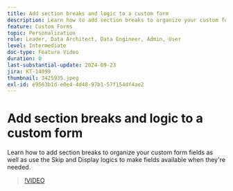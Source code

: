 ```yaml
---
title: Add section breaks and logic to a custom form
description: Learn how to add section breaks to organize your custom form fields as well as use the Skip and Display logics to make fields available when they're needed.
feature: Custom Forms
topic: Personalization
role: Leader, Data Architect, Data Engineer, Admin, User
level: Intermediate
doc-type: Feature Video
duration: 0
last-substantial-update: 2024-09-23
jira: KT-14099
thumbnail: 3425935.jpeg
exl-id: e9563b1d-e0e4-4d48-97b1-57f154df4ae2
---
```

# Add section breaks and logic to a custom form

Learn how to add section breaks to organize your custom form fields as well as use the Skip and Display logics to make fields available when they're needed.

>[!VIDEO](https://video.tv.adobe.com/v/3425935/?quality=12&learn=on)
